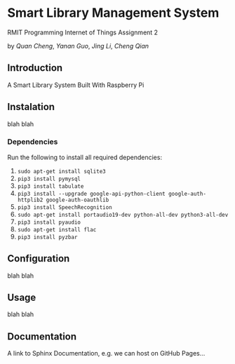# Smart Library Management System
RMIT Programming Internet of Things Assignment 2

by *Quan Cheng*, *Yanan Guo*, *Jing Li*, *Cheng Qian*

## Introduction

A Smart Library System Built With Raspberry Pi

## Instalation

blah blah

### Dependencies

Run the following to install all required dependencies:

1. `sudo apt-get install sqlite3`
1. `pip3 install pymysql`
1. `pip3 install tabulate`
1. `pip3 install --upgrade google-api-python-client google-auth-httplib2 google-auth-oauthlib`
1. `pip3 install SpeechRecognition`
1. `sudo apt-get install portaudio19-dev python-all-dev python3-all-dev`
1. `pip3 install pyaudio`
1. `sudo apt-get install flac`
1. `pip3 install pyzbar`




## Configuration

blah blah



## Usage

blah blah



## Documentation

A link to Sphinx Documentation, e.g. we can host on GitHub Pages...